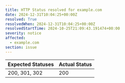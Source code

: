 ```yaml
---
title: HTTP Status resolved for example.com
date: 2024-12-31T10:04:25+00:00Z
resolved: True
resolvedWhen: 2024-12-31T10:04:25+00:00Z
resolvedStartTime: 2024-10-25T21:09:43.191474+00:00
severity: notice
affected:
  - example.com
section: issue
---
```


| Expected Statuses | Actual Status  |
|-------------------|----------------|
| 200, 301, 302 | 200 |
